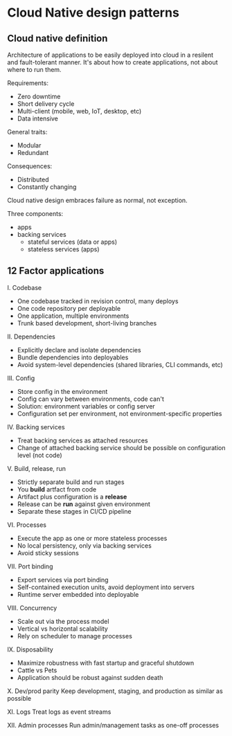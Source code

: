 # Cloud Native design patterns

## Cloud native definition

Architecture of applications to be easily deployed into cloud in a resilent and fault-tolerant manner. It's about how to create applications, not about where to run them.

Requirements:
- Zero downtime
- Short delivery cycle
- Multi-client (mobile, web, IoT, desktop, etc)
- Data intensive

General traits:
- Modular
- Redundant

Consequences:
- Distributed
- Constantly changing

Cloud native design embraces failure as normal, not exception.

Three components:
- apps
- backing services
  - stateful services (data or apps)
  - stateless services (apps)

## 12 Factor applications

I. Codebase
- One codebase tracked in revision control, many deploys
- One code repository per deployable
- One application, multiple environments
- Trunk based development, short-living branches

II. Dependencies
- Explicitly declare and isolate dependencies
- Bundle dependencies into deployables
- Avoid system-level dependencies (shared libraries, CLI commands, etc)

III. Config
- Store config in the environment
- Config can vary between environments, code can't
- Solution: environment variables or config server
- Configuration set per environment, not environment-specific properties

IV. Backing services
- Treat backing services as attached resources
- Change of attached backing service should be possible on configuration level (not code)

V. Build, release, run
- Strictly separate build and run stages
- You **build** artfact from code
- Artifact plus configuration is a **release**
- Release can be **run** against given environment 
- Separate these stages in CI/CD pipeline

VI. Processes
- Execute the app as one or more stateless processes
- No local persistency, only via backing services
- Avoid sticky sessions

VII. Port binding
- Export services via port binding
- Self-contained execution units, avoid deployment into servers
- Runtime server embedded into deployable

VIII. Concurrency
- Scale out via the process model
- Vertical vs horizontal scalability
- Rely on scheduler to manage processes 

IX. Disposability
- Maximize robustness with fast startup and graceful shutdown
- Cattle vs Pets
- Application should be robust against sudden death

X. Dev/prod parity
Keep development, staging, and production as similar as possible

XI. Logs
Treat logs as event streams

XII. Admin processes
Run admin/management tasks as one-off processes
